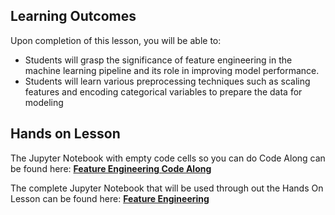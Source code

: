 <!-- # Lesson: Feature Engineering -->
## Learning Outcomes
  
Upon completion of this lesson, you will be able to:
  
- Students will grasp the significance of feature engineering in the machine learning pipeline and its role in improving model performance.
- Students will learn various preprocessing techniques such as  scaling features and encoding categorical variables to prepare the data for modeling


## Hands on Lesson

The Jupyter Notebook with empty code cells so you can do Code Along can be found here: **[Feature Engineering Code Along](https://github.com/data-bootcamp-v4/lessons/blob/main/7_ml/code_along_nb/code_along_nb/7.2_feature_engineering.ipynb)**

The complete Jupyter Notebook that will be used through out the Hands On Lesson can be found here: **[Feature Engineering](https://github.com/data-bootcamp-v4/lessons/blob/main/7_ml/7.2_feature_engineering.ipynb)**
